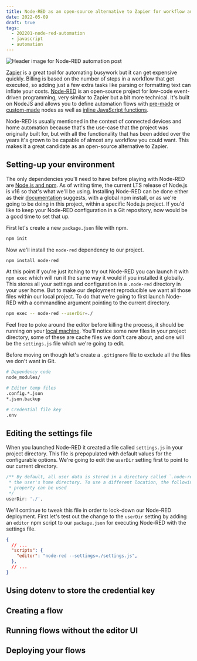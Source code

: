```yaml
---
title: Node-RED as an open-source alternative to Zapier for workflow automation
date: 2022-05-09
draft: true
tags:
  - 202201-node-red-automation
  - javascript
  - automation
---
```


![Header image for Node-RED automation post](/node-red-automation/header.png)

[Zapier](https://zapier.com/) is a great tool for automating busywork but it can get expensive quickly. Billing is based on the number of steps in a workflow that get executed, so adding just a few extra tasks like parsing or formatting text can inflate your costs. [Node-RED](https://nodered.org/) is an open-source project for low-code event-driven programming, very similar to Zapier but a bit more technical. It's built on NodeJS and allows you to define automation flows with [pre-made](https://flows.nodered.org/search?type=node&sort=downloads) or [custom-made](https://nodered.org/docs/creating-nodes/) nodes as well as [inline JavaScript functions](https://nodered.org/docs/user-guide/writing-functions).

Node-RED is usually mentioned in the context of connected devices and home automation because that's the use-case that the project was originally built for, but with all the functionality that has been added over the years it's grown to be capable of almost any workflow you could want. This makes it a great candidate as an open-source alternative to Zapier.

## Setting-up your environment

The only dependencies you'll need to have before playing with Node-RED are [Node.js and npm](https://nodejs.org/en/download/). As of writing time, the current LTS release of Node.js is v16 so that's what we'll be using. Installing Node-RED can be done either as their [documentation](https://nodered.org/docs/getting-started/local) suggests, with a global npm install, or as we're going to be doing in this project, within a specific Node.js project. If you'd like to keep your Node-RED configuration in a Git repository, now would be a good time to set that up.

First let's create a new `package.json` file with npm.

```sh
npm init
```

Now we'll install the `node-red` dependency to our project.

```sh
npm install node-red
```

At this point if you're just itching to try out Node-RED you can launch it with `npm exec` which will run it the same way it would if you installed it globally. This stores all your settings and configuration in a `.node-red` directory in your user home. But to make our deployment reproducible we want all those files within our local project. To do that we're going to first launch Node-RED with a commandline argument pointing to the current directory.

```sh
npm exec -- node-red --userDir=./
```

Feel free to poke around the editor before killing the process, it should be running on your [local machine](http://localhost:1880/). You'll notice some new files in your project directory, some of these are cache files we don't care about, and one will be the `settings.js` file which we're going to edit.

Before moving on though let's create a `.gitignore` file to exclude all the files we don't want in Git.

```sh
# Dependency code
node_modules/

# Editor temp files
.config.*.json
*.json.backup

# Credential file key
.env
```

## Editing the settings file

When you launched Node-RED it created a file called `settings.js` in your project directory. This file is prepopulated with default values for the configurable options. We're going to edit the `userDir` setting first to point to our current directory.

```js
/** By default, all user data is stored in a directory called `.node-red` under
 * the user's home directory. To use a different location, the following
 * property can be used
 */
userDir: './',
```

We'll continue to tweak this file in order to lock-down our Node-RED deployment. First let's test out the change to the `userDir` setting by adding an `editor` npm script to our `package.json` for executing Node-RED with the settings file.

```json
{
  // ...
  "scripts": {
    "editor": "node-red --settings=./settings.js",
  },
  // ...
}
```

## Using dotenv to store the credential key

## Creating a flow

## Running flows without the editor UI

## Deploying your flows
